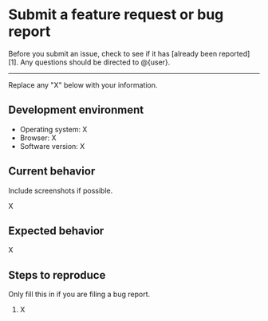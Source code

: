 # Submit a feature request or bug report

Before you submit an issue, check to see if it has [already been reported][1].
Any questions should be directed to @{user}.

---

Replace any "X" below with your information.

## Development environment

- Operating system: X
- Browser: X
- Software version: X

## Current behavior

Include screenshots if possible.

X

## Expected behavior

X

## Steps to reproduce

Only fill this in if you are filing a bug report.

1. X

